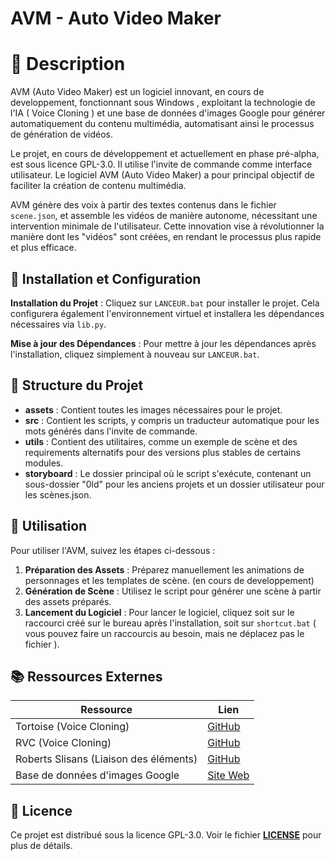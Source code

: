 # AVM - Auto Video Maker

# 📝 Description

AVM (Auto Video Maker) est un logiciel innovant, en cours de developpement, fonctionnant sous Windows , exploitant la technologie de l'IA ( Voice Cloning ) et une base de données d'images Google pour générer automatiquement du contenu multimédia, automatisant ainsi le processus de génération de vidéos.

Le projet, en cours de développement et actuellement en phase pré-alpha, est sous licence GPL-3.0. Il utilise l'invite de commande comme interface utilisateur. Le logiciel AVM (Auto Video Maker) a pour principal objectif de faciliter la création de contenu multimédia. 

AVM génère des voix à partir des textes contenus dans le fichier `scene.json`, et assemble les vidéos de manière autonome, nécessitant une intervention minimale de l'utilisateur. Cette innovation vise à révolutionner la manière dont les "vidéos" sont créées, en rendant le processus plus rapide et plus efficace.

## 🔧 Installation et Configuration

**Installation du Projet** : Cliquez sur `LANCEUR.bat` pour installer le projet. Cela configurera également l'environnement virtuel et installera les dépendances nécessaires via `lib.py`.

**Mise à jour des Dépendances** : Pour mettre à jour les dépendances après l'installation, cliquez simplement à nouveau sur `LANCEUR.bat`.

## 📂 Structure du Projet

- **assets** : Contient toutes les images nécessaires pour le projet.
- **src** : Contient les scripts, y compris un traducteur automatique pour les mots générés dans l'invite de commande.
- **utils** : Contient des utilitaires, comme un exemple de scène et des requirements alternatifs pour des versions plus stables de certains modules.
- **storyboard** : Le dossier principal où le script s'exécute, contenant un sous-dossier "0ld" pour les anciens projets et un dossier utilisateur pour les scènes.json.

## 💼 Utilisation

Pour utiliser l'AVM, suivez les étapes ci-dessous :

1. **Préparation des Assets** : Préparez manuellement les animations de personnages et les templates de scène. (en cours de developpement)
2. **Génération de Scène** : Utilisez le script pour générer une scène à partir des assets préparés.
3. **Lancement du Logiciel** : Pour lancer le logiciel, cliquez soit sur le raccourci créé sur le bureau après l'installation, soit sur `shortcut.bat` ( vous pouvez faire un raccourcis au besoin, mais ne déplacez pas le fichier ).


<!--
## 🤝 Contribution

Le projet est actuellement en phase de développement pré-alpha. Nous accueillons volontiers les contributions pour améliorer le projet. N'hésitez pas à ouvrir des issues ou à soumettre des pull requests.
-->

## 📚 Ressources Externes

| Ressource                       | Lien                                                         |
|---------------------------------|--------------------------------------------------------------|
| Tortoise (Voice Cloning)        | [GitHub](https://github.com/neonbjb/tortoise-tts)            |
| RVC (Voice Cloning)             | [GitHub](https://github.com/RVC-Project/Retrieval-based-Voice-Conversion-WebUI) |
| Roberts Slisans (Liaison des éléments) | [GitHub](https://github.com/rsxdalv/tts-generation-webui)   |
| Base de données d'images Google | [Site Web](https://storage.googleapis.com/openimages/web/download_v7.html) |

<!--
## 🙏 Remerciements

Merci de soutenir et de contribuer à ce projet en développement.
-->

## 📜 Licence

Ce projet est distribué sous la licence GPL-3.0. Voir le fichier [**LICENSE**](https://github.com/SECRET-GUEST/AVM/blob/main/LICENSE) pour plus de détails.
